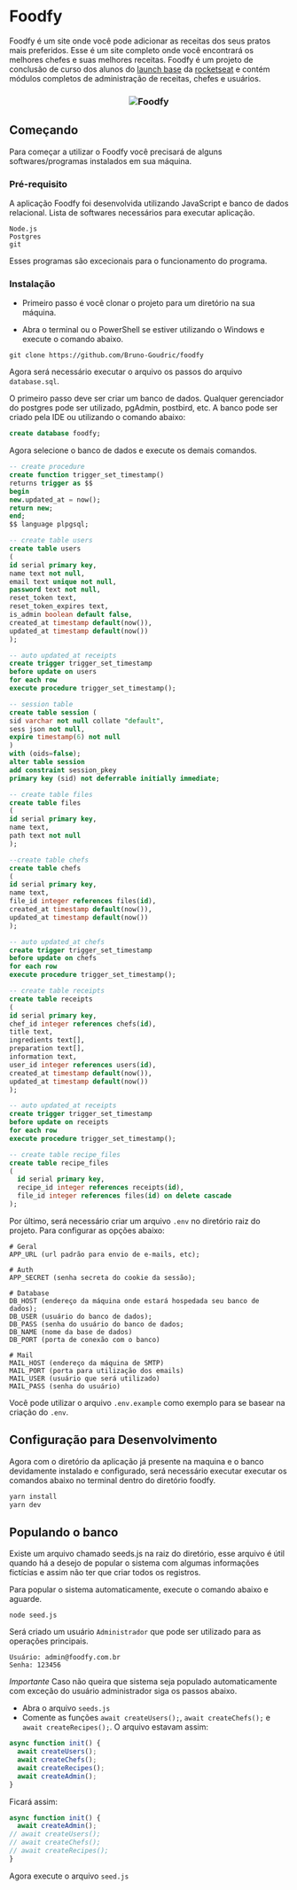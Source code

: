 # Foodfy

Foodfy é um site onde você pode adicionar as receitas dos seus pratos mais preferidos. 
Esse é um site completo onde você encontrará os melhores chefes e suas melhores receitas. 
Foodfy é um projeto de conclusão de curso dos alunos do [launch base](https://rocketseat.com.br/launchbase) da [rocketseat](https://rocketseat.com.br/) e 
contém módulos completos de administração de receitas, chefes e usuários.

<h3 align="center">
    <img alt="Foodfy" src="/public/assets/foodfy.jpg"/>
</h3>


## Começando
Para começar a utilizar o Foodfy você precisará de alguns softwares/programas instalados em sua máquina.

### Pré-requisito
A aplicação Foodfy foi desenvolvida
 utilizando JavaScript e banco de dados relacional. 
Lista de softwares necessários para executar aplicação. 

```
Node.js
Postgres
git
```

Esses programas são excecionais para o funcionamento do programa.

### Instalação
- Primeiro passo é você clonar o projeto para um diretório na sua máquina.

- Abra o terminal ou o PowerShell se estiver utilizando o Windows e execute o comando abaixo.

```
git clone https://github.com/Bruno-Goudric/foodfy
```

Agora será necessário executar o arquivo os passos do arquivo `database.sql`.

O primeiro passo deve ser criar um banco de dados. Qualquer gerenciador do postgres pode ser utilizado, pgAdmin, postbird, etc.
A banco pode ser criado pela IDE ou utilizando o comando abaixo:
```sql
create database foodfy;
```

Agora selecione o banco de dados e execute os demais comandos.

```sql
-- create procedure
create function trigger_set_timestamp()
returns trigger as $$
begin
new.updated_at = now();
return new;
end;
$$ language plpgsql;

-- create table users
create table users
(
id serial primary key,
name text not null,
email text unique not null,
password text not null,
reset_token text,
reset_token_expires text,
is_admin boolean default false,
created_at timestamp default(now()),
updated_at timestamp default(now())
);

-- auto updated_at receipts
create trigger trigger_set_timestamp
before update on users
for each row
execute procedure trigger_set_timestamp();

-- session table
create table session (
sid varchar not null collate "default",
sess json not null,
expire timestamp(6) not null
)
with (oids=false);
alter table session 
add constraint session_pkey 
primary key (sid) not deferrable initially immediate;

-- create table files 
create table files 
(
id serial primary key,
name text,
path text not null
);

--create table chefs
create table chefs 
(
id serial primary key,
name text,
file_id integer references files(id),
created_at timestamp default(now()),
updated_at timestamp default(now())
);

-- auto updated_at chefs
create trigger trigger_set_timestamp
before update on chefs
for each row
execute procedure trigger_set_timestamp();

-- create table receipts
create table receipts 
(
id serial primary key,
chef_id integer references chefs(id),
title text,
ingredients text[],
preparation text[],
information text,
user_id integer references users(id),
created_at timestamp default(now()),
updated_at timestamp default(now())
);

-- auto updated_at receipts
create trigger trigger_set_timestamp
before update on receipts
for each row
execute procedure trigger_set_timestamp();

-- create table recipe_files
create table recipe_files
(
  id serial primary key,
  recipe_id integer references receipts(id),
  file_id integer references files(id) on delete cascade
);
```

Por último, será necessário criar um arquivo `.env` no diretório raiz do projeto. Para configurar as opções abaixo:
```
# Geral
APP_URL (url padrão para envio de e-mails, etc);

# Auth
APP_SECRET (senha secreta do cookie da sessão);

# Database
DB_HOST (endereço da máquina onde estará hospedada seu banco de dados);
DB_USER (usuário do banco de dados);
DB_PASS (senha do usuário do banco de dados;
DB_NAME (nome da base de dados)
DB_PORT (porta de conexão com o banco)

# Mail
MAIL_HOST (endereço da máquina de SMTP)
MAIL_PORT (porta para utilização dos emails)
MAIL_USER (usuário que será utilizado)
MAIL_PASS (senha do usuário)
```

Você pode utilizar o arquivo `.env.example` como exemplo para se basear na criação do `.env`.

## Configuração para Desenvolvimento

Agora com o diretório da aplicação já presente na maquina e o banco devidamente instalado e configurado, será necessário executar executar os comandos abaixo no terminal dentro do diretório foodfy.

```sh
yarn install
yarn dev
```

## Populando o banco

Existe um arquivo chamado seeds.js na raiz do diretório, esse arquivo é útil quando há a desejo de popular o sistema com algumas informações fictícias e assim não ter que criar todos os registros.

Para popular o sistema automaticamente, execute o comando abaixo e aguarde.

```
node seed.js
``` 

Será criado um usuário `Administrador` que pode ser utilizado para as operações principais.
```
Usuário: admin@foodfy.com.br
Senha: 123456
```

*Importante*
Caso não queira que sistema seja populado automaticamente com exceção do usuário administrador siga os passos abaixo.

 - Abra o arquivo `seeds.js`
 - Comente as funções `await createUsers();`, `await createChefs();` e `await createRecipes();`.
	O arquivo estavam assim:
    
```js
async function init() {
  await createUsers();
  await createChefs();
  await createRecipes();
  await createAdmin();
}
```
Ficará assim:
```js
async function init() {
  await createAdmin();
// await createUsers();
// await createChefs();
// await createRecipes();
}
```

Agora execute o arquivo `seed.js`
